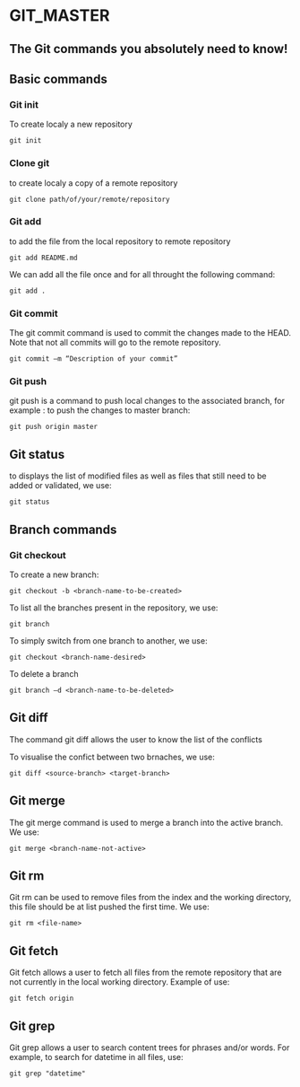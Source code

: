 # GIT_MASTER

## The Git commands you absolutely need to know!
## Basic commands 

### Git init
To create localy a new repository 
````git
git init 
````
### Clone git 
to create localy a copy of a remote repository 
````
git clone path/of/your/remote/repository
````
### Git add
to add the file from the local repository to remote repository 
````
git add README.md
````
We can add all the file once and for all throught the following command:
````
git add .
````
### Git commit 
The git commit command is used to commit the changes made to the HEAD. Note that not all commits will go to the remote repository.
````
git commit –m “Description of your commit”
````
### Git push 
git push is a command to push local changes to the associated branch, for example : to push the changes to master branch:
````
git push origin master
````
## Git status
to displays the list of modified files as well as files that still need to be added or validated, we use:
````
git status
````
## Branch commands 

### Git checkout 
To create a new branch: 
````
git checkout -b <branch-name-to-be-created>
````
To list all the branches present in the repository, we use:
````
git branch
````
To simply switch from one branch to another, we use:
````
git checkout <branch-name-desired>
````
To delete a branch 
````
git branch –d <branch-name-to-be-deleted>
````
## Git diff
The command git diff allows the user to know the list of the conflicts

To visualise the confict between two brnaches, we use:
````
git diff <source-branch> <target-branch>
````
## Git merge 
The git merge command is used to merge a branch into the active branch. We use:

````
git merge <branch-name-not-active>
````

## Git rm 
Git rm can be used to remove files from the index and the working directory, this file should be at list pushed the first time. We use:

````
git rm <file-name>
````
## Git fetch 

Git fetch allows a user to fetch all files from the remote repository that are not currently in the local working directory. Example of use:
````
git fetch origin 
````

## Git grep 
Git grep allows a user to search content trees for phrases and/or words. 
For example, to search for datetime in all files, use:
````
git grep "datetime"
````